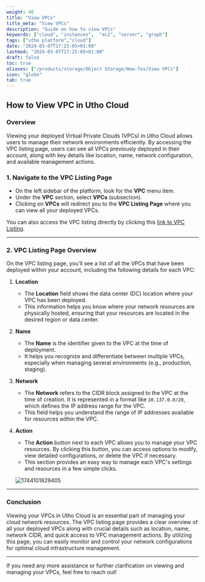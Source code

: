 ```yaml
---
weight: 40
title: "View VPCs"
title_meta: "View VPCs"
description: "Guide on how to view VPCs"
keywords: ["cloud", "instances",  "ec2", "server", "graph"]
tags: ["utho platform","cloud"]
date: "2024-03-07T17:25:05+01:00"
lastmod: "2024-03-07T17:25:05+01:00"
draft: false
toc: true
aliases: ["/products/storage/Object Storage/How-Tos/View VPCs"]
icon: "globe"
tab: true
---
```



## **How to View VPC in Utho Cloud**

### **Overview**

Viewing your deployed Virtual Private Clouds (VPCs) in Utho Cloud allows users to manage their network environments efficiently. By accessing the VPC listing page, users can see all VPCs previously deployed in their account, along with key details like location, name, network configuration, and available management actions.

### **1. Navigate to the VPC Listing Page**

* On the left sidebar of the platform, look for the **VPC** menu item.
* Under the **VPC** section, select **VPCs** (subsection).
* Clicking on **VPCs** will redirect you to the **VPC Listing Page** where you can view all your deployed VPCs.

You can also access the VPC listing directly by clicking this [link to VPC Listing](https://console.utho.com/vpc "VPC Listing Page").

---

### **2. VPC Listing Page Overview**

On the VPC listing page, you’ll see a list of all the VPCs that have been deployed within your account, including the following details for each VPC:

1. **Location**

   * The **Location** field shows the data center (DC) location where your VPC has been deployed.
   * This information helps you know where your network resources are physically hosted, ensuring that your resources are located in the desired region or data center.
2. **Name**

   * The **Name** is the identifier given to the VPC at the time of deployment.
   * It helps you recognize and differentiate between multiple VPCs, especially when managing several environments (e.g., production, staging).
3. **Network**

   * The **Network** refers to the CIDR block assigned to the VPC at the time of creation. It is represented in a format like `10.137.0.0/20`, which defines the IP address range for the VPC.
   * This field helps you understand the range of IP addresses available for resources within the VPC.
4. **Action**

   * The **Action** button next to each VPC allows you to manage your VPC resources. By clicking this button, you can access options to modify, view detailed configurations, or delete the VPC if necessary.
   * This section provides an easy way to manage each VPC's settings and resources in a few simple clicks.

   ![1744101829405](image/index/1744101829405.png)

---

### **Conclusion**

Viewing your VPCs in Utho Cloud is an essential part of managing your cloud network resources. The VPC listing page provides a clear overview of all your deployed VPCs along with crucial details such as location, name, network CIDR, and quick access to VPC management actions. By utilizing this page, you can easily monitor and control your network configurations for optimal cloud infrastructure management.

---

If you need any more assistance or further clarification on viewing and managing your VPCs, feel free to reach out!
